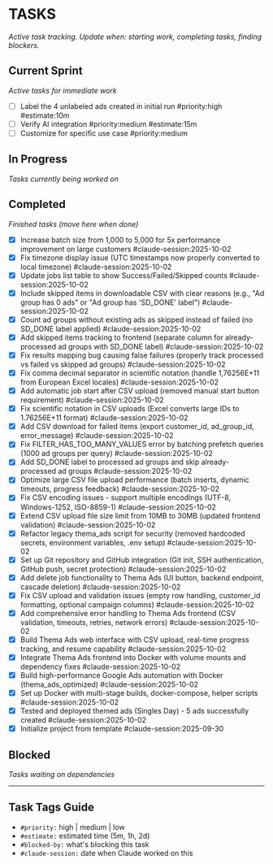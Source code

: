 # TASKS
_Active task tracking. Update when: starting work, completing tasks, finding blockers._

## Current Sprint
_Active tasks for immediate work_

- [ ] Label the 4 unlabeled ads created in initial run #priority:high #estimate:10m
- [ ] Verify AI integration #priority:medium #estimate:15m
- [ ] Customize for specific use case #priority:medium

## In Progress
_Tasks currently being worked on_

## Completed
_Finished tasks (move here when done)_

- [x] Increase batch size from 1,000 to 5,000 for 5x performance improvement on large customers #claude-session:2025-10-02
- [x] Fix timezone display issue (UTC timestamps now properly converted to local timezone) #claude-session:2025-10-02
- [x] Update jobs list table to show Success/Failed/Skipped counts #claude-session:2025-10-02
- [x] Include skipped items in downloadable CSV with clear reasons (e.g., "Ad group has 0 ads" or "Ad group has 'SD_DONE' label") #claude-session:2025-10-02
- [x] Count ad groups without existing ads as skipped instead of failed (no SD_DONE label applied) #claude-session:2025-10-02
- [x] Add skipped items tracking to frontend (separate column for already-processed ad groups with SD_DONE label) #claude-session:2025-10-02
- [x] Fix results mapping bug causing false failures (properly track processed vs failed vs skipped ad groups) #claude-session:2025-10-02
- [x] Fix comma decimal separator in scientific notation (handle 1,76256E+11 from European Excel locales) #claude-session:2025-10-02
- [x] Add automatic job start after CSV upload (removed manual start button requirement) #claude-session:2025-10-02
- [x] Fix scientific notation in CSV uploads (Excel converts large IDs to 1.76256E+11 format) #claude-session:2025-10-02
- [x] Add CSV download for failed items (export customer_id, ad_group_id, error_message) #claude-session:2025-10-02
- [x] Fix FILTER_HAS_TOO_MANY_VALUES error by batching prefetch queries (1000 ad groups per query) #claude-session:2025-10-02
- [x] Add SD_DONE label to processed ad groups and skip already-processed ad groups #claude-session:2025-10-02
- [x] Optimize large CSV file upload performance (batch inserts, dynamic timeouts, progress feedback) #claude-session:2025-10-02
- [x] Fix CSV encoding issues - support multiple encodings (UTF-8, Windows-1252, ISO-8859-1) #claude-session:2025-10-02
- [x] Extend CSV upload file size limit from 10MB to 30MB (updated frontend validation) #claude-session:2025-10-02
- [x] Refactor legacy thema_ads script for security (removed hardcoded secrets, environment variables, .env setup) #claude-session:2025-10-02
- [x] Set up Git repository and GitHub integration (Git init, SSH authentication, GitHub push, secret protection) #claude-session:2025-10-02
- [x] Add delete job functionality to Thema Ads (UI button, backend endpoint, cascade deletion) #claude-session:2025-10-02
- [x] Fix CSV upload and validation issues (empty row handling, customer_id formatting, optional campaign columns) #claude-session:2025-10-02
- [x] Add comprehensive error handling to Thema Ads frontend (CSV validation, timeouts, retries, network errors) #claude-session:2025-10-02
- [x] Build Thema Ads web interface with CSV upload, real-time progress tracking, and resume capability #claude-session:2025-10-02
- [x] Integrate Thema Ads frontend into Docker with volume mounts and dependency fixes #claude-session:2025-10-02
- [x] Build high-performance Google Ads automation with Docker (thema_ads_optimized) #claude-session:2025-10-02
- [x] Set up Docker with multi-stage builds, docker-compose, helper scripts #claude-session:2025-10-02
- [x] Tested and deployed themed ads (Singles Day) - 5 ads successfully created #claude-session:2025-10-02
- [x] Initialize project from template #claude-session:2025-09-30

## Blocked
_Tasks waiting on dependencies_

---

## Task Tags Guide
- `#priority:` high | medium | low
- `#estimate:` estimated time (5m, 1h, 2d)
- `#blocked-by:` what's blocking this task
- `#claude-session:` date when Claude worked on this
